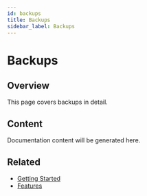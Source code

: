 ```yaml
---
id: backups
title: Backups
sidebar_label: Backups
---
```


# Backups

## Overview

This page covers backups in detail.

## Content

Documentation content will be generated here.

## Related

- [Getting Started](/getting-started)
- [Features](/features)
